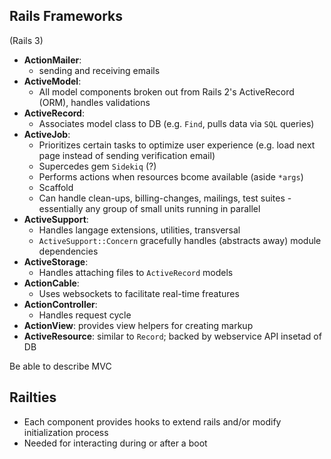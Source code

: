 ## Rails Frameworks 

(Rails 3)

- __ActionMailer__: 
    - sending and receiving emails  
- __ActiveModel__: 
    - All model components broken out from Rails 2's ActiveRecord (ORM), handles validations 
- __ActiveRecord__: 
    - Associates model class to DB (e.g. `Find`, pulls data via `SQL` queries)
- __ActiveJob__: 
    - Prioritizes certain tasks to optimize user experience (e.g. load next page instead of sending verification email)
    - Supercedes gem `Sidekiq` (?)
    - Performs actions when resources bcome available (aside `*args`)
    - Scaffold 
    - Can handle clean-ups, billing-changes, mailings, test suites - essentially any group of small units running in parallel 
- __ActiveSupport__: 
    - Handles langage extensions, utilities, transversal 
    - `ActiveSupport::Concern` gracefully handles (abstracts away) module dependencies  
- __ActiveStorage__: 
    - Handles attaching files to `ActiveRecord` models 
- __ActionCable__: 
    - Uses websockets to facilitate real-time freatures 
- __ActionController__: 
    - Handles request cycle 
- __ActionView__: provides view helpers for creating markup 
- __ActiveResource__: similar to `Record`; backed by webservice API insetad of DB

Be able to describe MVC 

## Railties 
- Each component provides hooks to extend rails and/or modify initialization process 
- Needed for interacting during or after a boot 
